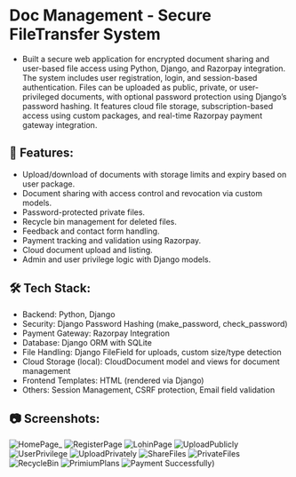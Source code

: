 # Doc Management - Secure FileTransfer System

- Built a secure web application for encrypted document sharing and user-based file access using Python, Django, and Razorpay integration. The system includes user registration, login, 
and session-based authentication. Files can be uploaded as public, private, or user-privileged documents, with optional password protection using Django’s password hashing. It features cloud file storage, subscription-based access using custom packages, and real-time Razorpay payment gateway integration.

## 🚀 Features:
- Upload/download of documents with storage limits and expiry based on user package.
- Document sharing with access control and revocation via custom models.
- Password-protected private files.
- Recycle bin management for deleted files.
- Feedback and contact form handling.
- Payment tracking and validation using Razorpay.
- Cloud document upload and listing.
- Admin and user privilege logic with Django models.

## 🛠️ Tech Stack:
- Backend: Python, Django
- Security: Django Password Hashing (make_password, check_password)
- Payment Gateway: Razorpay Integration
- Database: Django ORM with SQLite
- File Handling: Django FileField for uploads, custom size/type detection
- Cloud Storage (local): CloudDocument model and views for document management
- Frontend Templates: HTML (rendered via Django)
- Others: Session Management, CSRF protection, Email field validation

## 📷 Screenshots:
![HomePage_](https://github.com/user-attachments/assets/9bd5b360-8058-4af1-bc79-a1283cf764a4)
![RegisterPage](https://github.com/user-attachments/assets/b8378211-5bcb-4ac9-aa74-314175654e87)
![LohinPage](https://github.com/user-attachments/assets/aa9abb43-7fa8-4033-8584-6b3951160125)
![UploadPublicly](https://github.com/user-attachments/assets/59a1ce1b-d3b2-44ad-9eca-089181982e50)
![UserPrivilege](https://github.com/user-attachments/assets/06c73a1a-0d90-4519-b1e2-96428087243d)
![UploadPrivately](https://github.com/user-attachments/assets/5086f108-e175-4ff3-bad7-d033adfdcb6f)
![ShareFiles](https://github.com/user-attachments/assets/a1e93f73-7b7c-48e5-807c-134f3e4aec13)
![PrivateFiles](https://github.com/user-attachments/assets/4e03cef5-7918-4ef6-95e0-7c4acea6fca6)
![RecycleBin](https://github.com/user-attachments/assets/deca695a-1c95-4737-98e5-67bc800001ce)
![PrimiumPlans](https://github.com/user-attachments/assets/e852393d-c21d-455c-8d88-f735efd41ed6)
![Payment Successfully)](https://github.com/user-attachments/assets/8fa0dbec-991f-406d-a8f4-3507bbac7590)








 
